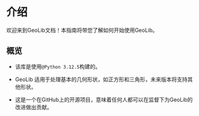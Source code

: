 # 介绍

欢迎来到GeoLib文档！本指南将带您了解如何开始使用GeoLib。

## 概览

- 该库是使用`@Python 3.12.5`构建的。

- GeoLib 适用于处理基本的几何形状，如正方形和三角形，未来版本将支持其他形状。

- 这是一个在GitHub上的开源项目，意味着任何人都可以在监督下为GeoLib的改进做出贡献。

